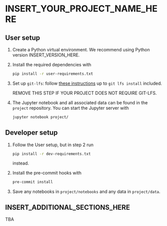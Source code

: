 # INSERT_YOUR_PROJECT_NAME_HERE

## User setup

1. Create a Python virtual environment.
   We recommend using Python version INSERT_VERSION_HERE.

1. Install the required dependencies with

   ```sh
   pip install -r user-requirements.txt
   ```

1. Set up `git-lfs`: follow [these instructions](https://git-lfs.github.com/)
   up to `git lfs install` included.

   REMOVE THIS STEP IF YOUR PROJECT DOES NOT REQUIRE GIT-LFS.

1. The Jupyter notebook and all associated data can be found in the
   `project` repository. You can start the Jupyter server with

   ```sh
   jupyter notebook project/
   ```

## Developer setup

1. Follow the User setup, but in step 2 run

   ```sh
   pip install -r dev-requirements.txt
   ```

   instead.

1. Install the pre-commit hooks with

   ```sh
   pre-commit install
   ```

1. Save any notebooks in `project/notebooks` and any data in `project/data`.

## INSERT_ADDITIONAL_SECTIONS_HERE

TBA
